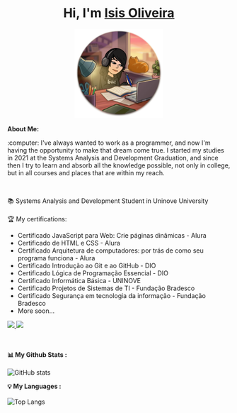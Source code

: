 # <h1 align="center">Hi, I'm <a href="https://github.com/isisoliveira">Isis Oliveira<a></h1>
    
<p align="center">
    <img width="200" src="https://github.com/isisoliveira/isisoliveira/blob/93486d72adc4a03e702cadd46fb38473db7a358c/studying%20(1).png">
</p>

<div>
<strong>About Me:</strong><br>
    
 <p> 
 :computer: I've always wanted to work as a programmer, and now I'm having the opportunity to make that dream come true. 
 I started my studies in 2021 at the Systems Analysis and Development Graduation, and since then I try to learn 
 and absorb all the knowledge possible, not only in college, but in all courses and places that are within my reach.
 </p><br>
     
📚 Systems Analysis and Development Student in Uninove University<br><br>
🏆 My certifications: 
<ul> 
    <li>Certificado JavaScript para Web: Crie páginas dinâmicas - Alura</li>
    <li>Certificado de HTML e CSS - Alura</li>
    <li>Certificado Arquitetura de computadores: por trás de como seu programa funciona - Alura</li>
    <li>Certificado Introdução ao Git e ao GitHub - DIO</li>
    <li>Certificado Lógica de Programação Essencial - DIO</li>
    <li>Certificado Informática Básica - UNINOVE</li>
    <li>Certificado Projetos de Sistemas de TI - Fundação Bradesco
    <li>Certificado Segurança em tecnologia da informação - Fundação Bradesco</li>
    <li>More soon...</li> 
</ul>
<a href="mailto:contato.isisoliveira@gmail.com"><img src="https://img.shields.io/badge/Gmail-D14836?style=for-the-badge&logo=gmail&logoColor=white"</a>
<a href="https://www.linkedin.com/in/oliveiraisis/"><img src="https://img.shields.io/badge/LinkedIn-0077B5?style=for-the-badge&logo=linkedin&logoColor=white"></a><br><br><br>

<strong>📊 My Github Stats :</strong><br><br>
![GitHub stats](https://github-readme-stats.vercel.app/api?username=isisoliveira&show_icons=true&theme=tokyonight)
<br>

<strong>💡 My Languages :</strong><br><br>
![Top Langs](https://github-readme-stats.vercel.app/api/top-langs/?username=isisoliveira&langs_count_private=true&theme=radical&card_width=445&layout=compact)<br><br>

</div>

